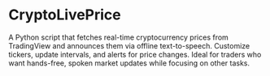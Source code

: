 # CryptoLivePrice
A Python script that fetches real-time cryptocurrency prices from TradingView and announces them via offline text-to-speech. Customize tickers, update intervals, and alerts for price changes. Ideal for traders who want hands-free, spoken market updates while focusing on other tasks.
